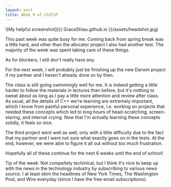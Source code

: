 ```yaml
---
layout: post
title: Week 9 of CS371P
---
```

![My helpful screenshot]({{ GraceShiau.github.io }}/assets/headshot.jpg)

This past week was quite busy for me. Coming back from spring break was a little hard, and other than the allocator project I also had another test. The majority of the week was spent taking care of these things.

As for blockers, I still don't really have any.

For the next week, I will probably just be finishing up the new Darwin project if my partner and I haven't already done so by then.

The class is still going swimmingly well for me. It is indeed getting a little harder to follow the materials in lectures than before, but it's nothing to sweat about as long as I pay a little more attention and review after class. As usual, all the details of C++ we're learning are extremely important, which I know from painful personal experience, i.e. working on projects that needed these concepts which led to long hours of head-scratching, screen-staring, and internal crying. Now that I'm actually learning these concepts solidly, it feels so nice.

The third project went well as well, only with a little difficulty due to the fact that my partner and I were not sure what exactly goes on in the tests. At the end, however, we were able to figure it all out without too much frustration.

Hopefully all of these continue for the next 6 weeks until the end of school!

Tip of the week: Not compeltely techinical, but I think it's nice to keep up with the news in the technology industry by subscribing to various news source. I at least skim the headlines of New York Times, The Washington Post, and Wire everyday (since I have the free email subscriptions).

<script>
  (function(i,s,o,g,r,a,m){i['GoogleAnalyticsObject']=r;i[r]=i[r]||function(){
  (i[r].q=i[r].q||[]).push(arguments)},i[r].l=1*new Date();a=s.createElement(o),
  m=s.getElementsByTagName(o)[0];a.async=1;a.src=g;m.parentNode.insertBefore(a,m)
  })(window,document,'script','//www.google-analytics.com/analytics.js','ga');

  ga('create', 'UA-73081993-1', 'auto');
  ga('send', 'pageview');
</script>


